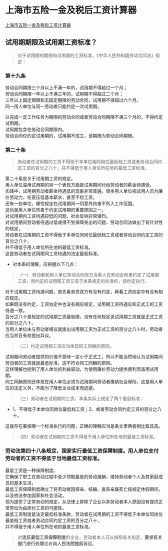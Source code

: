 # 上海市五险一金及税后工资计算器

[上海市五险一金及税后工资计算器](http://salarycalculator.sinaapp.com/city/shanghai)


## 试用期期限及试用期工资标准？

>对于试用期的期限和试用期的工资标准，《中华人民共和国劳动合同法》规定：

### 第十九条　 
劳动合同期限三个月以上不满一年的，试用期不得超过一个月；   
劳动合同期限一年以上不满三年的，试用期不得超过二个月；   
三年以上固定期限和无固定期限的劳动合同，试用期不得超过六个月。   
同一用人单位与同一劳动者只能约定一次试用期。   

以完成一定工作任务为期限的劳动合同或者劳动合同期限不满三个月的，不得约定试用期。   
试用期包含在劳动合同期限内。    
劳动合同仅约定试用期的，试用期不成立，该期限为劳动合同期限。   

### 第二十条　
> 劳动者在试用期的工资不得低于本单位相同岗位最低档工资或者劳动合同约定工资的百分之八十，并不得低于用人单位所在地的最低工资标准。  

第二十条是关于试用期工资的规定。   
用人单位滥用试用期的另一个表现方面是试用期间付给劳动者的薪金待遇低。   
实践中，试用期劳动者薪金待遇低的现象非常普遍，很多用人单位视试用人员为廉价劳动力，任意压低基本薪水，甚至不给工资。   
还有一些单位，硬性规定在试用期间一切意外伤害不列入工作范围。   
这也是用人单位热衷于约定试用期的重要原因之一。   
对试用期内工资待遇较低的问题，社会反响非常强烈。  
对试用期间劳动者待遇过低或得不到保障突出的问题，劳动合同法做出了有针对性的规定，    
劳动者在试用期的工资不得低于本单位同岗位最低档工资或者劳动合同约定工资的百分之八十，   
并不得低于用人单位所在地的最低工资标准。   
这是劳动者在试用期间工资待遇的法定最低标准。  

* 对本条的理解，应把握以下几点： 
>（一）
劳动者和用人单位劳动合同双方当事人在劳动合同里约定了试用期工资，而约定的试用期工资又高于本条规定的标准的，按约定执行。   

对于试用期工资待遇问题，首先看劳资双方有没有约定，再看工资协定中有没有相应规定。    
如果既没有约定，工资协定中也没有相应规定，试用期工资待遇应和正式工的工资待遇一致。    
百分之八十是规定的试用期工资最低限，没有任何规定说试用期工资就是正式工资的百分之八十。    
当用人单位未与劳动者相议就提出试用期工资为正式工资的百分之八十时，劳动者应当并且有权提出异议。  

>（二）约定试用期工资应当体现同工同酬的原则。   

试用期间劳动者提供的价值不意味一定小于正式工，所以不能当然地认为试用期间劳动者的工资就是最低标准，这不符合同工同酬的原则。   
这样理解也扼制了用人单位的利益驱动，为使用廉价劳动力提供便利而滥用试用期。   
同工同酬原则还体现在用人单位必须为试用期间劳动者缴纳社会保险，这是用人单位的法定义务，不能为了降低企业成本而逃避。   

>（三）劳动者在试用期的工资，本条实际上规定了两个最低标准：     
* 1、不得低于本单位同岗位最低档工资；2、或者劳动合同约定工资的百分之八十。   

这就存在着按哪一个标准执行的问题，正确的理解应当是条文里两者相比取其高。  

>（四）劳动者在试用期的工资不得低于用人单位所在地的最低工资标准。  

### 劳动法第四十八条规定，国家实行最低工资保障制度。用人单位支付劳动者的工资不得低于当地最低工资标准。  

最低工资是一种保障制度。   
它确保了职工在劳动过程中至少领取最低的劳动报酬，维持劳动者个人及其家庭成员的基本生活，     
最低工资保障制度确立了将劳动者因探亲、结婚、直系亲属死亡按规定休假期间，以及依法参加国家和社会活动，   
视为提供了正常劳动的规定，从法律上排除了企业以非劳动者本人原因没有提供正常劳动为由拒付工资的可能性。    
最低工资制度是法定最低标准条款，劳动者在试用期的工资不得低于本单位同岗位最低档工资或者劳动合同约定工资的百分之八十，   
并不得低于用人单位所在地的最低工资标准。   

> 对**违反最低工资保障制度**的企业，劳动者本人可以按照有关规定，**要求有关部门进行处理**或者**向人民法院提起诉讼**。  






